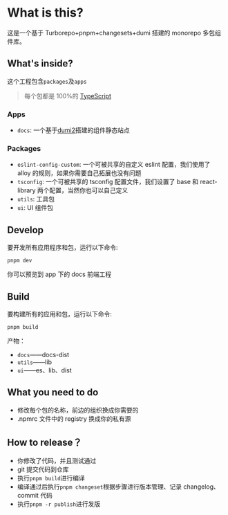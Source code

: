 # What is this?

这是一个基于 Turborepo+pnpm+changesets+dumi 搭建的 monorepo 多包组件库。

## What's inside?

这个工程包含`packages`及`apps`

> 每个包都是 100%的 [TypeScript](https://www.typescriptlang.org/)

### Apps

- `docs`: 一个基于[dumi2](https://d.umijs.org/)搭建的组件静态站点

### Packages

- `eslint-config-custom`: 一个可被共享的自定义 eslint 配置，我们使用了 alloy 的规则，如果你需要自己拓展也没有问题
- `tsconfig`: 一个可被共享的 tsconfig 配置文件，我们设置了 base 和 react-library 两个配置，当然你也可以自己定义
- `utils`: 工具包
- `ui`: UI 组件包

## Develop

要开发所有应用程序和包，运行以下命令:

```
pnpm dev
```

你可以预览到 app 下的 docs 前端工程

## Build

要构建所有的应用和包，运行以下命令:

```
pnpm build
```

产物：

- `docs`——docs-dist
- `utils`——lib
- `ui`——es、lib、dist

## What you need to do

- 修改每个包的名称，前边的组织换成你需要的
- .npmrc 文件中的 registry 换成你的私有源

## How to release？

- 你修改了代码，并且测试通过
- git 提交代码到仓库
- 执行`pnpm build`进行编译
- 编译通过后执行`pnpm changeset`根据步骤进行版本管理、记录 changelog、commit 代码
- 执行`pnpm -r publish`进行发版
